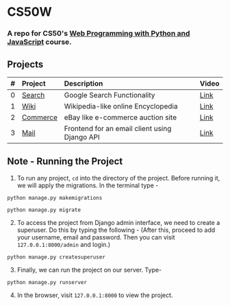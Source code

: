 # CS50W

### A repo for CS50's [Web Programming with Python and JavaScript](https://courses.edx.org/courses/course-v1:HarvardX+CS50W+Web/course/) course.

## Projects

| #  | Project                | Description                                       | Video
| :- | :--------------------- | :------------------------------------------------ | :-------------------------------------
| 0  | [Search](search)       | Google Search Functionality                       | [Link](https://youtu.be/-ttbk3hA9FI)
| 1  | [Wiki](wiki)           | Wikipedia-like online Encyclopedia                | [Link](https://youtu.be/mHUZUWfhrE8)
| 2  | [Commerce](commerce)   | eBay like e-commerce auction site                 | [Link](https://youtu.be/xJp-cvoas7g)
| 3  | [Mail](mail)           | Frontend for an email client using Django API     | [Link](https://youtu.be/K_ngUP_ueQY)

## Note - Running the Project

1. To run any project, `cd` into the directory of the project. Before running it, we will apply the migrations. In the terminal type - 
```
python manage.py makemigrations
```
``` 
python manage.py migrate
```
2. To access the project from Django admin interface, we need to create a superuser. Do this by typing the following - (After this, proceed to add your username, email and password. Then you can visit `127.0.0.1:8000/admin` and login.) 

``` 
python manage.py createsuperuser
```
3. Finally, we can run the project on our server. Type-
```
python manage.py runserver 
```
4. In the browser, visit `127.0.0.1:8000` to view the project.
